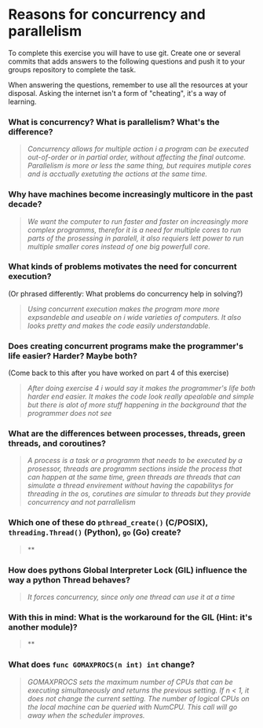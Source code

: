 # Reasons for concurrency and parallelism


To complete this exercise you will have to use git. Create one or several commits that adds answers to the following questions and push it to your groups repository to complete the task.

When answering the questions, remember to use all the resources at your disposal. Asking the internet isn't a form of "cheating", it's a way of learning.

 ### What is concurrency? What is parallelism? What's the difference?
 > *Concurrency allows for multiple action i a program can be executed out-of-order or in partial order, without affecting the final outcome. Parallelism is more or less the same thing, but requires mutiple cores and is acctually exetuting the actions at the same time.*
 
 ### Why have machines become increasingly multicore in the past decade?
 > *We want the computer to run faster and faster on increasingly more complex programms, therefor it is a need for multiple cores to run parts of the prosessing in paralell, it also requiers lett power to run multiple smaller cores instead of one big powerfull core.*
 
 ### What kinds of problems motivates the need for concurrent execution?
 (Or phrased differently: What problems do concurrency help in solving?)
 > *Using concurrent execution makes the program more more expsandeble and useable on i wide varieties of computers. It also looks pretty and makes the code easily understandable.*
 
 ### Does creating concurrent programs make the programmer's life easier? Harder? Maybe both?
 (Come back to this after you have worked on part 4 of this exercise)
 > *After doing exercise 4 i would say it makes the programmer's life both harder end easier. It makes the code look really apealable and simple but there is alot of more stuff happening in the background that the programmer does not see*
 
 ### What are the differences between processes, threads, green threads, and coroutines?
 > *A process is a task or a programm that needs to be executed by a prosessor, threads are programm sections inside the process that can happen at the same time, green threads are threads that can simulate a thread envirement without having the capabilitys for threading in the os, corutines are simular to threads but they provide concurrency and not parrallelism*
 
 ### Which one of these do `pthread_create()` (C/POSIX), `threading.Thread()` (Python), `go` (Go) create?
 > **
 
 ### How does pythons Global Interpreter Lock (GIL) influence the way a python Thread behaves?
 > *It forces concurrency, since only one thread can use it at a time*
 
 ### With this in mind: What is the workaround for the GIL (Hint: it's another module)?
 > **
 
 ### What does `func GOMAXPROCS(n int) int` change? 
 > *GOMAXPROCS sets the maximum number of CPUs that can be executing simultaneously and returns the previous setting. If n < 1, it does not change the current setting. The number of logical CPUs on the local machine can be queried with NumCPU. This call will go away when the scheduler improves.*

